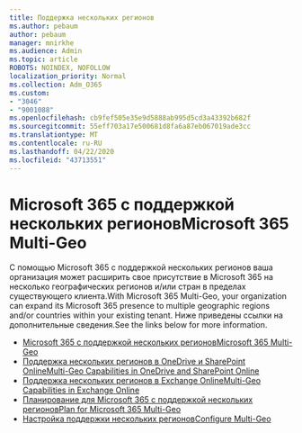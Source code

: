 ```yaml
---
title: Поддержка нескольких регионов
ms.author: pebaum
author: pebaum
manager: mnirkhe
ms.audience: Admin
ms.topic: article
ROBOTS: NOINDEX, NOFOLLOW
localization_priority: Normal
ms.collection: Adm_O365
ms.custom:
- "3046"
- "9001088"
ms.openlocfilehash: cb9fef505e35e9d5888ab995d5cd3a43392b682f
ms.sourcegitcommit: 55eff703a17e500681d8fa6a87eb067019ade3cc
ms.translationtype: MT
ms.contentlocale: ru-RU
ms.lasthandoff: 04/22/2020
ms.locfileid: "43713551"
---
```

# <a name="microsoft-365-multi-geo"></a><span data-ttu-id="54f36-102">Microsoft 365 с поддержкой нескольких регионов</span><span class="sxs-lookup"><span data-stu-id="54f36-102">Microsoft 365 Multi-Geo</span></span>

<span data-ttu-id="54f36-103">С помощью Microsoft 365 с поддержкой нескольких регионов ваша организация может расширить свое присутствие в Microsoft 365 на несколько географических регионов и/или стран в пределах существующего клиента.</span><span class="sxs-lookup"><span data-stu-id="54f36-103">With Microsoft 365 Multi-Geo, your organization can expand its Microsoft 365 presence to multiple geographic regions and/or countries within your existing tenant.</span></span> <span data-ttu-id="54f36-104">Ниже приведены ссылки на дополнительные сведения.</span><span class="sxs-lookup"><span data-stu-id="54f36-104">See the links below for more information.</span></span>

- [<span data-ttu-id="54f36-105">Microsoft 365 с поддержкой нескольких регионов</span><span class="sxs-lookup"><span data-stu-id="54f36-105">Microsoft 365 Multi-Geo</span></span>](https://docs.microsoft.com/office365/enterprise/office-365-multi-geo)
- [<span data-ttu-id="54f36-106">Поддержка нескольких регионов в OneDrive и SharePoint Online</span><span class="sxs-lookup"><span data-stu-id="54f36-106">Multi-Geo Capabilities in OneDrive and SharePoint Online</span></span>](https://docs.microsoft.com/office365/enterprise/multi-geo-capabilities-in-onedrive-and-sharepoint-online-in-office-365)
- [<span data-ttu-id="54f36-107">Поддержка нескольких регионов в Exchange Online</span><span class="sxs-lookup"><span data-stu-id="54f36-107">Multi-Geo Capabilities in Exchange Online</span></span>](https://docs.microsoft.com/office365/enterprise/multi-geo-capabilities-in-exchange-online)
- [<span data-ttu-id="54f36-108">Планирование для Microsoft 365 с поддержкой нескольких регионов</span><span class="sxs-lookup"><span data-stu-id="54f36-108">Plan for Microsoft 365 Multi-Geo</span></span>](https://docs.microsoft.com/office365/enterprise/plan-for-multi-geo)
- [<span data-ttu-id="54f36-109">Настройка поддержки нескольких регионов</span><span class="sxs-lookup"><span data-stu-id="54f36-109">Configure Multi-Geo</span></span>](https://docs.microsoft.com/office365/enterprise/multi-geo-tenant-configuration)